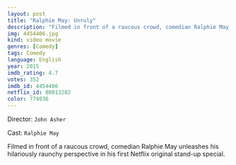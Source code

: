 ```yaml
---
layout: post
title: "Ralphie May: Unruly"
description: "Filmed in front of a raucous crowd, comedian Ralphie May unleashes his hilariously raunchy perspective in his first Netflix original stand-up special..."
img: 4454406.jpg
kind: video movie
genres: [Comedy]
tags: Comedy 
language: English
year: 2015
imdb_rating: 4.7
votes: 352
imdb_id: 4454406
netflix_id: 80013282
color: 774936
---
```

Director: `John Asher`  

Cast: `Ralphie May` 

Filmed in front of a raucous crowd, comedian Ralphie May unleashes his hilariously raunchy perspective in his first Netflix original stand-up special.